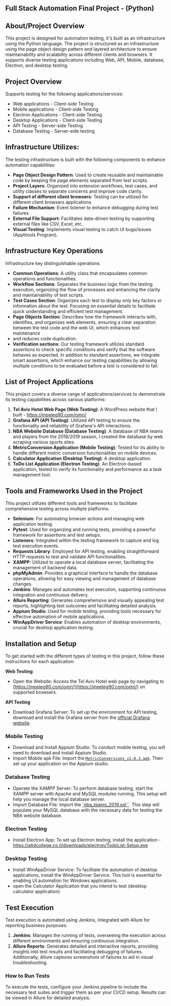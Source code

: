 

## Full Stack Automation Final Project - (Python)

## About/Project Overview
This project is designed for automation testing, it's built as an infrastructure using the Python language.
The project is structured as an infrastructure using the page object design pattern and layered architecture to ensure maintainability and scalability across different clients and browsers.
It supports diverse testing applications including Web, API, Mobile, database, Electron, and desktop testing.

## Project Overview
Supports testing for the following applications/services:
- Web applications - Client-side Testing
- Mobile applications - Client-side Testing
- Electron Applications - Client-side Testing
- Desktop Applications - Client-side Testing
- API Testing - Server-side Testing
- Database Testing - Server-side testing

## Infrastructure Utilizes:
The testing infrastructure is built with the following components to enhance automation capabilities:
- **Page Object Design Pattern**: Used to create reusable and maintainable code by keeping the page elements separated from test scripts.
- **Project Layers**: Organized into extension workflows, test cases, and utility classes to separate concerns and improve code clarity.
- **Support of different client browsers**: Testing can be utilized for different client browsers applications
- **Failure Mechanism**: Event listener to enhance debugging during test failures.
- **External File Support**: Facilitates data-driven testing by supporting external files like CSV, Excel, etc.
- **Visual Testing**: Implements visual testing to catch UI bugs/issues (Applitools Program).

## Infrastructure Key Operations
Infrastructure key distinguishable operations
- **Common Operations**: A utility class that encapsulates common operations and functionalities.
- **Workflow Sections**: Separates the business logic from the testing execution, organizing the flow of processes and enhancing the clarity and maintainability of test scripts.
- **Test Cases Section**: Organizes each test to display only key factors or information about the test. Focusing on essential details to facilitate quick understanding and efficient test management.
- **Page Objects Section**: Describes how the framework interacts with, identifies, and organizes web elements, ensuring a clear separation between the test code and the web UI, which enhances test maintenance
- and reduces code duplication.
- **Verification sections**: Our testing framework utilizes standard assertions to check specific conditions and verify that the software behaves as expected. In addition to standard assertions, we integrate smart assertions, which enhance our testing capabilities by allowing multiple conditions to be evaluated before a test is considered to fail. 

## List of Project Applications
This project covers a diverse range of applications/services to demonstrate its testing capabilities across various platforms:

1. **Tel Aviv Hotel Web Page (Web Testing)**: A WordPress website that I built - https://mpeleg90.com/omri/
2. **Grafana API (API Testing)**: Utilized API testing to ensure the functionality and reliability of Grafana's API interactions.
3. **NBA Website Database (Database Testing)**: A database of NBA teams and players from the 2018/2019 season, I created the database by web scraping various sports sites.
4. **MetricConversion Application (Mobile Testing)**: Tested for its ability to handle different metric conversion functionalities on mobile devices.
5. **Calculator Application (Desktop Testing)**: A desktop application.
6. **ToDo List Application (Electron Testing)**: An Electron-based application, tested to verify its functionality and performance as a task management tool.

## Tools and Frameworks Used in the Project
This project utilizes different tools and frameworks to facilitate comprehensive testing across multiple platforms:

- **Selenium**: For automating browser actions and managing web application testing.
- **Pytest**: Used for organizing and running tests, providing a powerful framework for assertions and test setups.
- **Listeners**: Integrated within the testing framework to capture and log test execution events.
- **Requests Library**: Employed for API testing, enabling straightforward HTTP requests to test and validate API functionalities.
- **XAMPP**: Utilized to operate a local database server, facilitating the management of backend data.
- **phpMyAdmin**: Provides a graphical interface to handle the database operations, allowing for easy viewing and management of database changes.
- **Jenkins**: Manages and automates test execution, supporting continuous integration and continuous delivery.
- **Allure Reporting**: Generates comprehensive and visually appealing test reports, highlighting test outcomes and facilitating detailed analysis.
- **Appium Studio**: Used for mobile testing, providing tools necessary for effective automation of mobile applications.
- **WinAppDriver Service**: Enables automation of desktop environments, crucial for desktop application testing.

## Installation and Setup

To get started with the different types of testing in this project, follow these instructions for each application:

**Web Testing**
- Open the Website: Access the Tel Aviv Hotel web page by navigating to [https://mpeleg90.com/omri/](https://mpeleg90.com/omri/) on supported browsers.

**API Testing**
- Download Grafana Server: To set up the environment for API testing, download and install the Grafana server from the [official Grafana website](https://grafana.com/grafana/download).

### Mobile Testing
- Download and Install Appium Studio: To conduct mobile testing, you will need to download and install Appium Studio.
- Import Mobile apk File: Import the [`MetricConversions_v2.0.3.apk`](./utilities). Then set up your application on the Appium studio.

### Database Testing
- Operate the XAMPP Server: To perform database testing, start the XAMPP server with Apache and MySQL modules running. This setup will help you manage the local database server.
- Import Database File: Import the [`nba_teams_2019.sql``](./utilities). This step will populate your MySQL database with the necessary data for testing the NBA website database.

### Electron Testing
- Install Electron App: To set up Electron testing, install the application - https://atidcollege.co.il/downloads/electron/TodoList-Setup.exe

### Desktop Testing
- Install WinAppDriver Service: To facilitate the automation of desktop applications, install the WinAppDriver Service. This tool is essential for enabling UI automation for Windows applications.
- open the Calculator Application that you intend to test (desktop calculator application)
  
## Test Execution
Test execution is automated using Jenkins, integrated with Allure for reporting business purposes:
1. **Jenkins**: Manages the running of tests, overseeing the execution across different environments and ensuring continuous integration.
2. **Allure Reports**: Generates detailed and interactive reports, providing insights into test results and facilitating debugging of failures.
 Additionally, Allure captures screenshots of failures to aid in visual troubleshooting.


### How to Run Tests
To execute the tests, configure your Jenkins pipeline to include the necessary test suites and trigger them as per your CI/CD setup. Results can be viewed in Allure for detailed analysis.
